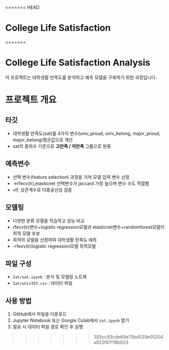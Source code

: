 <<<<<<< HEAD
# College Life Satisfaction
=======
# College Life Satisfaction Analysis

이 프로젝트는 대학생활 만족도를 분석하고 예측 모델을 구축하기 위한 과정입니다.

# 프로젝트 개요
## 타깃
- 대학생활 만족도(sat)를 4가지 변수(univ_proud, univ_belong, major_proud, major_belong)평균값으로 계산
- sat의 중위수 기준으로 **고만족 / 저만족** 그룹으로 분류

## 예측변수
- 선택 변수(feature selection) 과정을 거쳐 모델 입력 변수 선정
- ->rfecv(lr),elasticnet 선택변수가 jaccard 가장 높으며 변수 수도 적절함
- vif, 상관계수로 다중공선성 검증

## 모델링
- 다양한 분류 모델을 학습하고 성능 비교
- rfecv(lr)변수+logistic regression모델과 elasticnet변수+randomforest모델이 최적 모델 후보
- 최적의 모델을 선정하여 대학생활 만족도 예측
- -rfecv(lr)logistic regression모델 최적모델


## 파일 구성
- `Sat/sat.ipynb` : 분석 및 모델링 노트북
- `Sat/univ355.csv` : 데이터 파일

## 사용 방법
1. GitHub에서 파일을 다운로드
2. Jupyter Notebook 또는 Google Colab에서 `sat.ipynb` 열기
3. 필요 시 데이터 파일 경로 확인 후 실행
>>>>>>> 305cc93cde69e75bd539e05204a622f67f18b923
